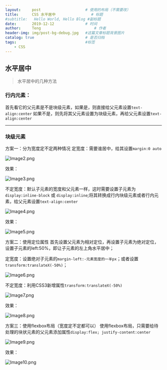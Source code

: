 ```yaml
---
layout:     post   				    # 使用的布局（不需要改）
title:      CSS 水平居中				# 标题 
#subtitle:   Hello World, Hello Blog #副标题
date:       2019-12-12				# 时间
author:     Teng 						# 作者
header-img: img/post-bg-debug.jpg 	#这篇文章标题背景图片
catalog: true 						# 是否归档
tags:								#标签
    - CSS
---
```

## 水平居中
>水平居中的几种方法
### 行内元素：
首先看它的父元素是不是块级元素，如果是，则直接给父元素设置`text-align:center` 如果不是，则先将其父元素设置为块级元素，再给父元素设置`text-align:center`
***
### 块级元素
方案一：分为宽度定不定两种情况
定宽度：需要谁居中，给其设置`margin:0 auto`

![Image2.png](https://i.loli.net/2020/02/22/IovM69bgONmneth.png)

效果：

![Image3.png](https://i.loli.net/2020/02/22/2vSwgWRY9xrVHOl.png)

不定宽度：默认子元素的宽度和父元素一样，这时需要设置子元素为`display:inline-block` 或 `display:inline`;将其转换成行内块级元素或者行内元素，给父元素设置`text-align:center`

![Image4.png](https://i.loli.net/2020/02/22/qOnxtc2yJA8NuHp.png)

效果：

![Image5.png](https://i.loli.net/2020/02/22/VpbWJlxjsErgXyw.png)

方案二：使用定位属性
首先设置父元素为相对定位，再设置子元素为绝对定位，设置子元素的left:50%，即让子元素的左上角水平居中；

定宽度：设置绝对子元素的`margin-left:-元素宽度的一半px`；或者设置`transform:translateX(-50%)`；

![Image6.png](https://i.loli.net/2020/02/22/nqcyFTZ6vG7xatm.png)

不定宽度：利用CSS3新增属性`transform:translateX(-50%)`

![Image7.png](https://i.loli.net/2020/02/22/r7IX8v9tmYdQecs.png)

效果：

![Image8.png](https://i.loli.net/2020/02/22/VEeqDmkrzNYXIjw.png)

方案三：使用flexbox布局（宽度定不定都可以）
使用flexbox布局，只需要给待处理的块状元素的父元素添加属性`display:flex; justify-content:center`

![Image9.png](https://i.loli.net/2020/02/22/o9zIj65kb78pCX2.png)

效果：

![Image10.png](https://i.loli.net/2020/02/22/2og7NlbmsnyicJd.png)
